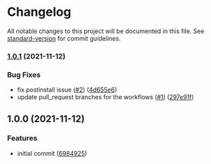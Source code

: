 # Changelog

All notable changes to this project will be documented in this file. See [standard-version](https://github.com/conventional-changelog/standard-version) for commit guidelines.

### [1.0.1](https://github.com/wood1986/react-ssr-webpack-plugin/compare/v1.0.0...v1.0.1) (2021-11-12)


### Bug Fixes

* fix postinstall issue ([#2](https://github.com/wood1986/react-ssr-webpack-plugin/issues/2)) ([4d655e6](https://github.com/wood1986/react-ssr-webpack-plugin/commit/4d655e63dd6c52d342a5008c3f1682440a17578e))
* update pull_request branches for the workflows ([#1](https://github.com/wood1986/react-ssr-webpack-plugin/issues/1)) ([297e91f](https://github.com/wood1986/react-ssr-webpack-plugin/commit/297e91fcbb862e042d7cb4a045ae0cfc8ba39c6c))

## 1.0.0 (2021-11-12)


### Features

* initial commit ([6984925](https://github.com/wood1986/react-ssr-webpack-plugin/commit/6984925b5c52d30755211e44ac2d74145dd163bb))
